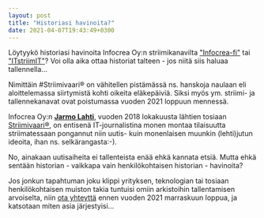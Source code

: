 ```yaml
---
layout: post
title: "Historiasi havinoita?"
date: 2021-04-07T19:43:49+0300
---
```


Löytyykö historiasi havinoita Infocrea Oy:n striimikanavilta ["Infocrea-fi"](https://livestream.com/infocrea-fi) tai ["ITstriimIT"](https://livestream.com/itstriimit)? Voi olla aika ottaa historiat talteen - jos niitä siis haluaa tallennella...<!--more-->

Nimittäin #Striimivaari® on vähitellen pistämässä ns. hanskoja naulaan eli  aloittelemassa siirtymistä kohti oikeita eläkepäiviä. Siksi myös ym. striimi- ja tallennekanavat ovat poistumassa vuoden 2021 loppuun mennessä.

Infocrea Oy:n **[Jarmo Lahti](https://www.infocrea.fi/cv/)**, vuoden 2018 lokakuusta lähtien tosiaan [Striimivaari®](https://www.infocrea.fi/blogi/2018/11/striimivaari-on-rekisteroity-tavaramerkki/), on entisenä IT-journalistina monen montaa tilaisuutta striimatessaan pongannut niin uutis- kuin monenlaisen muunkin (lehti)jutun ideoita, ihan ns. selkärangasta:-).

No, ainakaan uutisaiheita ei tallenteista enää ehkä kannata etsiä. Mutta ehkä sentään historian - vaikkapa vain henkilökohtaisen historian - havinoita?

Jos jonkun tapahtuman joku klippi yrityksen, teknologian tai tosiaan henkilökohtaisen muiston takia tuntuisi omiin arkistoihin tallentamisen arvoiselta, niin [ota yhteyttä](https://www.infocrea.fi/yhteystiedot/) ennen vuoden 2021 marraskuun loppua, ja katsotaan miten asia järjestyisi...
